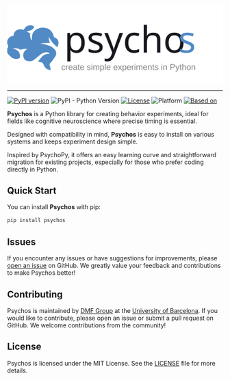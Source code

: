 
<p align="center">
  <a href="https://github.com/memory-formation/psychos">
    <picture>
        <source media="(prefers-color-scheme: dark)" srcset="https://github.com/memory-formation/psychos/raw/main/docs/assets/psychos-dark.svg">
        <img alt="psychos" src="https://github.com/memory-formation/psychos/raw/main/docs/assets/psychos.svg">
    </picture>
  </a>
</p>

------

[![PyPI version](https://badge.fury.io/py/psychos.svg)](https://pypi.org/project/psychos/)
![PyPI - Python Version](https://img.shields.io/pypi/pyversions/psychos)
[![License](https://img.shields.io/badge/license-MIT-green.svg)](https://github.com/memory-formation/psychos/blob/main/LICENSE)
![Platform](https://img.shields.io/badge/platform-Windows%20|%20OS%20X%20|%20Linux-blue.svg)
[![Based on](https://img.shields.io/badge/based%20on-Pyglet-orange.svg)](https://pyglet.org/)


**Psychos** is a Python library for creating behavior experiments, ideal for fields like cognitive neuroscience where precise timing is essential.

Designed with compatibility in mind, **Psychos** is easy to install on various systems and keeps experiment design simple.

Inspired by PsychoPy, it offers an easy learning curve and straightforward migration for existing projects, especially for those who prefer coding directly in Python.

## Quick Start

You can install **Psychos** with pip:

```bash
pip install psychos
```

## Issues

If you encounter any issues or have suggestions for improvements, please [open an issue](https://github.com/yourusername/psychos/issues) on GitHub. We greatly value your feedback and contributions to make Psychos better!

## Contributing

Psychos is maintained by [DMF Group](https://brainvitge.org/groups/memory_formation/) at the [University of Barcelona](https://web.ub.edu/en/web/ub/). If you would like to contribute, please open an issue or submit a pull request on GitHub. We welcome contributions from the community!

## License

Psychos is licensed under the MIT License. See the [LICENSE](LICENSE) file for more details.


